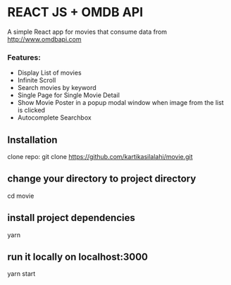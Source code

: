 # REACT JS + OMDB API

A simple React app for movies that consume data from http://www.omdbapi.com

### Features:
- Display List of movies
- Infinite Scroll
- Search movies by keyword
- Single Page for Single Movie Detail
- Show Movie Poster in a popup modal window when image from the list is clicked
- Autocomplete Searchbox




## Installation
clone repo:
git clone https://github.com/kartikasilalahi/movie.git

## change your directory to project directory
cd movie

## install project dependencies
yarn

## run it locally on localhost:3000
yarn start
